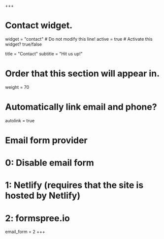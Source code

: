 +++
# Contact widget.
widget = "contact"  # Do not modify this line!
active = true  # Activate this widget? true/false

title = "Contact"
subtitle = "Hit us up!"

# Order that this section will appear in.
weight = 70

# Automatically link email and phone?
autolink = true

# Email form provider
#   0: Disable email form
#   1: Netlify (requires that the site is hosted by Netlify)
#   2: formspree.io
email_form = 2
+++
